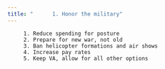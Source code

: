 ```yaml
---
title: "      1. Honor the military"
---
```



         1. Reduce spending for posture
         2. Prepare for new war, not old
         3. Ban helicopter formations and air shows
         4. Increase pay rates
         5. Keep VA, allow for all other options
